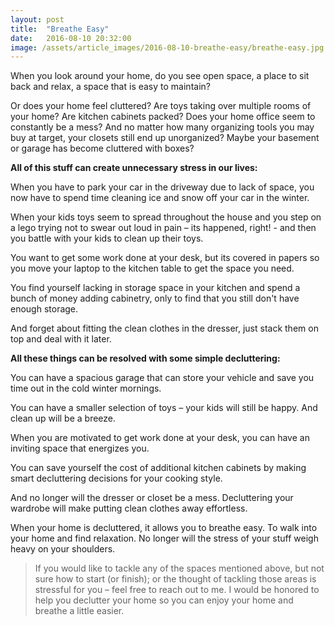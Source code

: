 ```yaml
---
layout: post
title:  "Breathe Easy"
date:   2016-08-10 20:32:00
image: /assets/article_images/2016-08-10-breathe-easy/breathe-easy.jpg
---
```


When you look around your home, do you see open space, a place to sit back and relax, a space that is easy to maintain?

Or does your home feel cluttered? Are toys taking over multiple rooms of your home? Are kitchen cabinets packed? Does your home office seem to constantly be a mess? And no matter how many organizing tools you may buy at target, your closets still end up unorganized? Maybe your basement or garage has become cluttered with boxes?

__All of this stuff can create unnecessary stress in our lives:__

When you have to park your car in the driveway due to lack of space, you now have to spend time cleaning ice and snow off your car in the winter.

When your kids toys seem to spread throughout the house and you step on a lego trying not to swear out loud in pain – its happened, right! - and then you battle with your kids to clean up their toys.

You want to get some work done at your desk, but its covered in papers so you move your laptop to the kitchen table to get the space you need.

You find yourself lacking in storage space in your kitchen and spend a bunch of money adding cabinetry, only to find that you still don't have enough storage.

And forget about fitting the clean clothes in the dresser, just stack them on top and deal with it later.

__All these things can be resolved with some simple decluttering:__

You can have a spacious garage that can store your vehicle and save you time out in the cold winter mornings.

You can have a smaller selection of toys – your kids will still be happy. And clean up will be a breeze.

When you are motivated to get work done at your desk, you can have an inviting space that energizes you.

You can save yourself the cost of additional kitchen cabinets by making smart decluttering decisions for your cooking style.

And no longer will the dresser or closet be a mess. Decluttering your wardrobe will make putting clean clothes away effortless.

When your home is decluttered, it allows you to breathe easy. To walk into your home and find relaxation. No longer will the stress of your stuff weigh heavy on your shoulders.

> If you would like to tackle any of the spaces mentioned above, but not sure how to start (or finish); or the thought of tackling those areas is stressful for you – feel free to reach out to me. I would be honored to help you declutter your home so you can enjoy your home and breathe a little easier.
